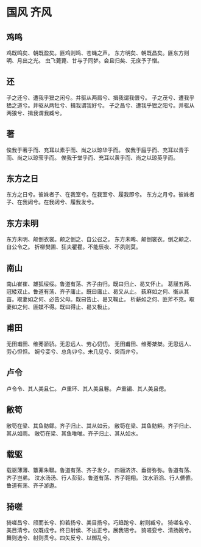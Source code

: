 # 国风 齐风


## 鸡鸣

鸡既鸣矣、朝既盈矣。匪鸡则鸣、苍蝇之声。
东方明矣、朝既昌矣。匪东方则明、月出之光。
虫飞薨薨、甘与子同梦。会且归矣、无庶予子憎。


## 还

子之还兮、遭我乎峱之闲兮。并驱从两肩兮、揖我谓我儇兮。
子之茂兮、遭我乎峱之道兮。并驱从两牡兮、揖我谓我好兮。
子之昌兮、遭我乎峱之阳兮。并驱从两狼兮、揖我谓我臧兮。


## 著

俟我于著乎而、充耳以素乎而、尚之以琼华乎而。
俟我于庭乎而、充耳以青乎而、尚之以琼莹乎而。
俟我于堂乎而、充耳以黄乎而、尚之以琼英乎而。


## 东方之日

东方之日兮。彼姝者子、在我室兮。在我室兮、履我即兮。
东方之月兮。彼姝者子、在我闼兮。在我闼兮、履我发兮。


## 东方未明

东方未明、颠倒衣裳。颠之倒之、自公召之。
东方未晞、颠倒裳衣。倒之颠之、自公令之。
折柳樊圃、狂夫瞿瞿。不能辰夜、不夙则莫。


## 南山

南山崔崔、雄狐绥绥。鲁道有荡、齐子由归。既曰归止、曷又怀止。
葛屦五两、冠緌双止。鲁道有荡、齐子庸止。既曰庸止、曷又从止。
蓺麻如之何、衡从其亩。取妻如之何、必告父母。既曰告止、曷又鞠止。
析薪如之何、匪斧不克。取妻如之何、匪媒不得。既曰得止、曷又极止。


## 甫田

无田甫田、维莠骄骄。无思远人、劳心忉忉。
无田甫田、维莠桀桀。无思远人、劳心怛怛。
婉兮娈兮、总角丱兮。未几见兮、突而弁兮。


## 卢令

卢令令、其人美且仁。
卢重环、其人美且鬈。
卢重镅、其人美且偲。


## 敝笱

敝笱在梁、其鱼鲂鳏。齐子归止、其从如云。
敝笱在梁、其鱼鲂鱮。齐子归止、其从如雨。
敝笱在梁、其鱼唯唯。齐子归止、其从如水。


## 载驱

载驱薄薄、簟茀朱鞹。鲁道有荡、齐子发夕。
四骊济济、垂辔弥弥。鲁道有荡、齐子岂弟。
汶水汤汤、行人彭彭。鲁道有荡、齐子翱翔。
汶水滔滔、行人儦儦。鲁道有荡、齐子游遨。


## 猗嗟

猗嗟昌兮、颀而长兮、抑若扬兮、美目扬兮。巧趋跄兮、射则臧兮。
猗嗟名兮、美目清兮。仪既成兮。终日射侯、不出正兮。展我甥兮。
猗嗟娈兮、清扬婉兮。舞则选兮、射则贯兮。四矢反兮、以御乱兮。

